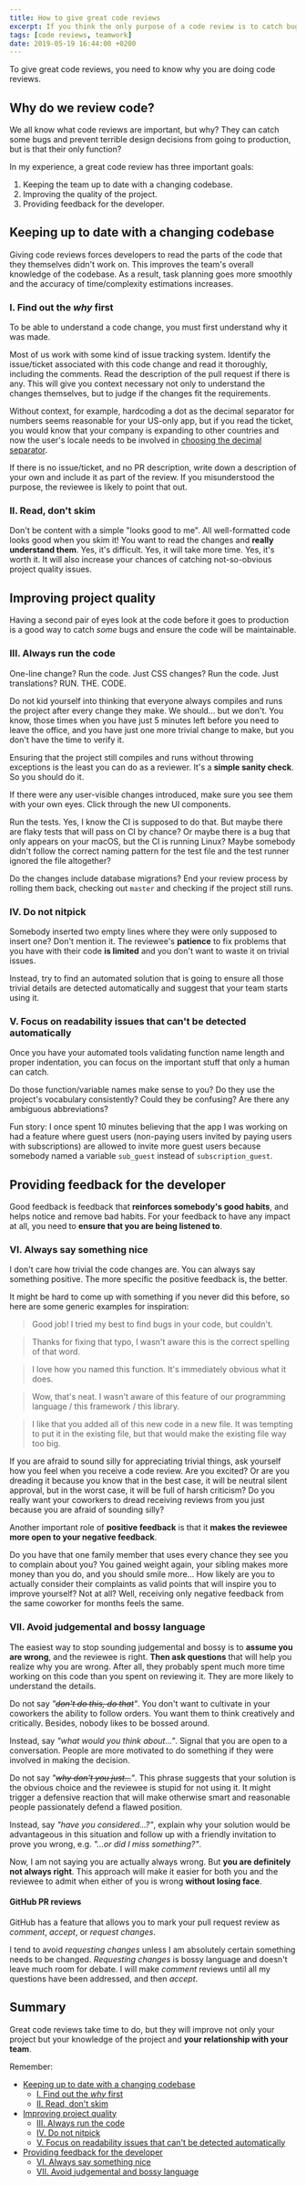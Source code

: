 ```yaml
---
title: How to give great code reviews
excerpt: If you think the only purpose of a code review is to catch bugs, read this.
tags: [code reviews, teamwork]
date: 2019-05-19 16:44:00 +0200
---
```


To give great code reviews, you need to know why you are doing code reviews.

## Why do we review code?

We all know what code reviews are important, but why? They can catch some bugs and prevent terrible design decisions from going to production, but is that their only function? 

In my experience, a great code review has three important goals:

1. Keeping the team up to date with a changing codebase.
2. Improving the quality of the project.
3. Providing feedback for the developer.

## Keeping up to date with a changing codebase

Giving code reviews forces developers to read the parts of the code that they themselves didn't work on. This improves the team's overall knowledge of the codebase. As a result, task planning goes more smoothly and the accuracy of time/complexity estimations increases.

### I. Find out the *why* first

To be able to understand a code change, you must first understand why it was made.

Most of us work with some kind of issue tracking system. Identify the issue/ticket associated with this code change and read it thoroughly, including the comments. Read the description of the pull request if there is any. This will give you context necessary not only to understand the changes themselves, but to judge if the changes fit the requirements.

Without context, for example, hardcoding a dot as the decimal separator for numbers seems reasonable for your US-only app, but if you read the ticket, you would know that your company is expanding to other countries and now the user's locale needs to be involved in [choosing the decimal separator](https://en.wikipedia.org/wiki/Decimal_separator#Arabic_numerals).

If there is no issue/ticket, and no PR description, write down a description of your own and include it as part of the review. If you misunderstood the purpose, the reviewee is likely to point that out.

### II. Read, don't skim

Don't be content with a simple "looks good to me". All well-formatted code looks good when you skim it! You want to read the changes and **really understand them**. Yes, it's difficult. Yes, it will take more time. Yes, it's worth it. It will also increase your chances of catching not-so-obvious project quality issues.

## Improving project quality

Having a second pair of eyes look at the code before it goes to production is a good way to catch *some* bugs and ensure the code will be maintainable.

### III. Always run the code

One-line change? Run the code. Just CSS changes? Run the code. Just translations? RUN. THE. CODE.

Do not kid yourself into thinking that everyone always compiles and runs the project after every change they make. We should... but we don't. You know, those times when you have just 5 minutes left before you need to leave the office, and you have just one more trivial change to make, but you don't have the time to verify it.

Ensuring that the project still compiles and runs without throwing exceptions is the least you can do as a reviewer. It's a **simple sanity check**. So you should do it.

If there were any user-visible changes introduced, make sure you see them with your own eyes. Click through the new UI components.

Run the tests. Yes, I know the CI is supposed to do that. But maybe there are flaky tests that will pass on CI by chance? Or maybe there is a bug that only appears on your macOS, but the CI is running Linux? Maybe somebody didn't follow the correct naming pattern for the test file and the test runner ignored the file altogether?

Do the changes include database migrations? End your review process by rolling them back, checking out `master` and checking if the project still runs.

### IV. Do not nitpick

Somebody inserted two empty lines where they were only supposed to insert one? Don't mention it. The reviewee's **patience** to fix problems that you have with their code **is limited** and you don't want to waste it on trivial issues.

Instead, try to find an automated solution that is going to ensure all those trivial details are detected automatically and suggest that your team starts using it.

### V. Focus on readability issues that can't be detected automatically

Once you have your automated tools validating function name length and proper indentation, you can focus on the important stuff that only a human can catch.

Do those function/variable names make sense to you? Do they use the project's vocabulary consistently? Could they be confusing? Are there any ambiguous abbreviations?

Fun story: I once spent 10 minutes believing that the app I was working on had a feature where guest users (non-paying users invited by paying users with subscriptions) are allowed to invite more guest users because somebody named a variable `sub_guest` instead of `subscription_guest`.

## Providing feedback for the developer

Good feedback is feedback that **reinforces somebody's good habits**, and helps notice and remove bad habits. For your feedback to have any impact at all, you need to **ensure that you are being listened to**.

### VI. Always say something nice

I don't care how trivial the code changes are. You can always say something positive. The more specific the positive feedback is, the better.

It might be hard to come up with something if you never did this before, so here are some generic examples for inspiration:

> Good job! I tried my best to find bugs in your code, but couldn't.

> Thanks for fixing that typo, I wasn't aware this is the correct spelling of that word.

> I love how you named this function. It's immediately obvious what it does.

> Wow, that's neat. I wasn't aware of this feature of our programming language / this framework / this library.

> I like that you added all of this new code in a new file. It was tempting to put it in the existing file, but that would make the existing file way too big.

If you are afraid to sound silly for appreciating trivial things, ask yourself how you feel when you receive a code review. Are you excited? Or are you dreading it because you know that in the best case, it will be neutral silent approval, but in the worst case, it will be full of harsh criticism? Do you really want your coworkers to dread receiving reviews from you just because you are afraid of sounding silly?

Another important role of **positive feedback** is that it **makes the reviewee more open to your negative feedback**.

Do you have that one family member that uses every chance they see you to complain about you? You gained weight again, your sibling makes more money than you do, and you should smile more... How likely are you to actually consider their complaints as valid points that will inspire you to improve yourself? Not at all? Well, receiving only negative feedback from the same coworker for months feels the same.

### VII. Avoid judgemental and bossy language

The easiest way to stop sounding judgemental and bossy is to **assume you are wrong**, and the reviewee is right. **Then ask questions** that will help you realize why you are wrong. After all, they probably spent much more time working on this code than you spent on reviewing it. They are more likely to understand the details.

Do not say *"~~don't do this, do that~~"*. You don't want to cultivate in your coworkers the ability to follow orders. You want them to think creatively and critically. Besides, nobody likes to be bossed around.

Instead, say *"what would you think about..."*. Signal that you are open to a conversation. People are more motivated to do something if they were involved in making the decision.

Do not say *"~~why don't you just...~~"*. This phrase suggests that your solution is the obvious choice and the reviewee is stupid for not using it. It might trigger a defensive reaction that will make otherwise smart and reasonable people passionately defend a flawed position.

Instead, say *"have you considered...?"*, explain why your solution would be advantageous in this situation and follow up with a friendly invitation to prove you wrong, e.g. *"...or did I miss something?"*.

Now, I am not saying you are actually always wrong. But **you are definitely not always right**. This approach will make it easier for both you and the reviewee to admit when either of you is wrong **without losing face**.

#### GitHub PR reviews

GitHub has a feature that allows you to mark your pull request review as *comment*, *accept*, or *request changes*.

I tend to avoid *requesting changes* unless I am absolutely certain something needs to be changed. *Requesting changes* is bossy language and doesn't leave much room for debate. I will make *comment* reviews until all my questions have been addressed, and then *accept*.

## Summary

Great code reviews take time to do, but they will improve not only your project but your knowledge of the project and **your relationship with your team**.

Remember: 

- [Keeping up to date with a changing codebase](#keeping-up-to-date-with-a-changing-codebase)
  - [I. Find out the *why* first](#i-find-out-the-why-first)
  - [II. Read, don't skim](#ii-read-dont-skim)
- [Improving project quality](#improving-project-quality)
  - [III. Always run the code](#iii-always-run-the-code)
  - [IV. Do not nitpick](#iv-do-not-nitpick)
  - [V. Focus on readability issues that can't be detected automatically](#v-focus-on-readability-issues-that-cant-be-detected-automatically)
- [Providing feedback for the developer](#providing-feedback-for-the-developer)
  - [VI. Always say something nice](#vi-always-say-something-nice)
  - [VII. Avoid judgemental and bossy language](#vii-avoid-judgemental-and-bossy-language)
